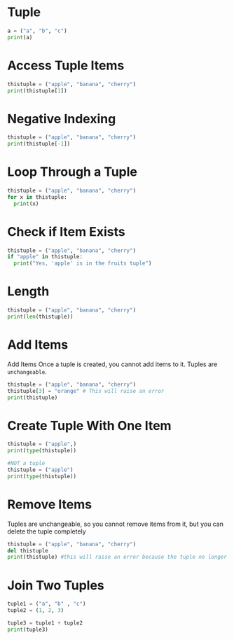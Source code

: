 # Tuple
``` python
a = ("a", "b", "c")
print(a)
```

# Access Tuple Items
``` python
thistuple = ("apple", "banana", "cherry")
print(thistuple[1])
```

# Negative Indexing
``` python
thistuple = ("apple", "banana", "cherry")
print(thistuple[-1])
```

# Loop Through a Tuple
``` python
thistuple = ("apple", "banana", "cherry")
for x in thistuple:
  print(x)
```

# Check if Item Exists
``` python
thistuple = ("apple", "banana", "cherry")
if "apple" in thistuple:
  print("Yes, 'apple' is in the fruits tuple")
```

# Length
``` python
thistuple = ("apple", "banana", "cherry")
print(len(thistuple))
```

# Add Items
Add Items
Once a tuple is created, you cannot add items to it. Tuples are `unchangeable`.
``` python
thistuple = ("apple", "banana", "cherry")
thistuple[3] = "orange" # This will raise an error
print(thistuple)
```

# Create Tuple With One Item
```  python
thistuple = ("apple",)
print(type(thistuple))

#NOT a tuple
thistuple = ("apple")
print(type(thistuple))
```

# Remove Items
Tuples are unchangeable, so you cannot remove items from it, but you can delete the tuple completely
``` python
thistuple = ("apple", "banana", "cherry")
del thistuple
print(thistuple) #this will raise an error because the tuple no longer exists
```

# Join Two Tuples
``` python
tuple1 = ("a", "b" , "c")
tuple2 = (1, 2, 3)

tuple3 = tuple1 + tuple2
print(tuple3)
```
